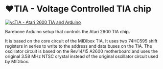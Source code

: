# :heart:TIA - Voltage Controlled TIA chip

[![vcTIA - Atari 2600 TIA and Arduino](https://img.youtube.com/vi/jGm9PULHrRM/0.jpg)](https://www.youtube.com/watch?v=jGm9PULHrRM)

Barebone Arduino setup that controls the Atari 2600 TIA chip.

It is based on the core circuit of the MIDIbox TIA. It uses two 74HC595 shift registers in series to write to the address and data buses on the TIA. The oscillator circuit is based on the Rev14/15 A2600 motherboard and uses the original 3.58 MHz NTSC crystal instead of the original oscillator circuit used by MIDIbox.
